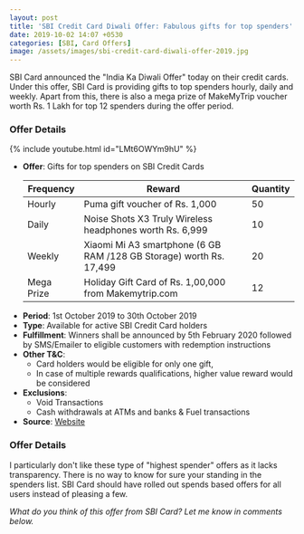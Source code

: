 ```yaml
---
layout: post
title: 'SBI Credit Card Diwali Offer: Fabulous gifts for top spenders'
date: 2019-10-02 14:07 +0530
categories: [SBI, Card Offers]
image: /assets/images/sbi-credit-card-diwali-offer-2019.jpg
---
```


SBI Card announced the "India Ka Diwali Offer" today on their credit cards. Under this offer, SBI Card is providing gifts to top spenders hourly, daily and weekly. Apart from this, there is also a mega prize of MakeMyTrip voucher worth Rs. 1 Lakh for top 12 spenders during the offer period.

### Offer Details

{% include youtube.html id="LMt6OWYm9hU" %}

- **Offer**: Gifts for top spenders on SBI Credit Cards
    <table class="table">
    <thead class="thead-dark">
    <tr>
      <th scope="col"> Frequency</th>
      <th scope="col"> Reward</th>
      <th scope="col"> Quantity</th>
    </tr>
    </thead>
    <tbody>
    <tr>
      <td> Hourly </td>
      <td> Puma gift voucher of Rs. 1,000 </td>
      <td> 50 </td>
    </tr>
    <tr>
      <td> Daily </td>
    	<td>  Noise Shots X3 Truly Wireless headphones worth Rs. 6,999 </td>
        <td> 10 </td>
    </tr>
    <tr>
      <td> Weekly </td>
      <td>  Xiaomi Mi A3 smartphone (6 GB RAM /128 GB Storage) worth Rs. 17,499 </td>
      <td> 20 </td>
    </tr>
      <tr>
      <td> Mega Prize </td>
      <td> Holiday Gift Card of Rs. 1,00,000 from Makemytrip.com </td>
      <td> 12 </td>
    </tr>
    </tbody>
    </table>
- **Period**: 1st October 2019 to 30th October 2019
- **Type**: Available for active SBI Credit Card holders
- **Fulfillment**: Winners shall be announced by 5th February 2020 followed by SMS/Emailer to eligible customers with redemption instructions
- **Other T&C**:
  - Card holders would be eligible for only one gift,
  - In case of multiple rewards qualifications, higher value reward would be considered
- **Exclusions**:
  - Void Transactions
  - Cash withdrawals at ATMs and banks & Fuel transactions
- **Source**: [Website](https://www.sbicard.com/diwali/)

### Offer Details

I particularly don't like these type of "highest spender" offers as it lacks transparency. There is no way to know for sure your standing in the spenders list. SBI Card should have rolled out spends based offers for all users instead of pleasing a few.

_What do you think of this offer from SBI Card? Let me know in comments below._
